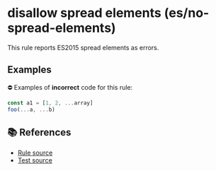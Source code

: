 # disallow spread elements (es/no-spread-elements)

This rule reports ES2015 spread elements as errors.

## Examples

⛔ Examples of **incorrect** code for this rule:

```js
const a1 = [1, 2, ...array]
foo(...a, ...b)
```

## 📚 References

- [Rule source](../../lib/rules/no-spread-elements.js)
- [Test source](../../tests/lib/rules/no-spread-elements.js)
